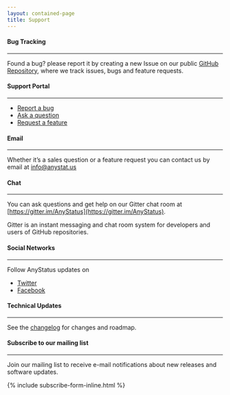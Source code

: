```yaml
---
layout: contained-page
title: Support
---
```


#### Bug Tracking
--------------------

Found a bug? please report it by creating a new Issue on our public [GitHub Repository](https://github.com/AnyStatus/Support/issues), where we track issues, bugs and feature requests.

#### Support Portal
------------
- [Report a bug](https://anystatus.helprace.com/s1-general/problems)
- [Ask a question](https://anystatus.helprace.com/s1-general/questions)
- [Request a feature](https://anystatus.helprace.com/s1-general/ideas)

#### Email
------------

Whether it’s a sales question or a feature request you can contact us by email at [info@anystat.us](mailto:info@anystat.us)

#### Chat
------------

You can ask questions and get help on our Gitter chat room at [https://gitter.im/AnyStatus](https://gitter.im/AnyStatus).

Gitter is an instant messaging and chat room system for developers and users of GitHub repositories.

#### Social Networks
---------------------

Follow AnyStatus updates on

- [Twitter](https://twitter.com/AnyStatusApp)
- [Facebook](https://www.facebook.com/AnyStatusApp)

#### Technical Updates
------------
See the [changelog](/changelog) for changes and roadmap.

#### Subscribe to our mailing list
------------
Join our mailing list to receive e-mail notifications about new releases and software updates.

{% include subscribe-form-inline.html %}
